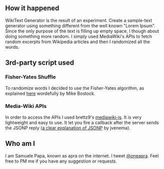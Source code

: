 ## How it happened

WikiText Generator is the result of an experiment. Create a sample-text generator using something different from the well known "Lorem Ipsum". Since the only purpose of the text is filling up empty space, I though about doing something more random. I simply used MediaWiki's APIs to fetch random excerpts from Wikipedia articles and then I randomized all the words.

## 3rd-party script used

### Fisher-Yates Shuffle

To randomize words I decided to use the Fisher-Yates algorithm, as explained [here](http://bost.ocks.org/mike/shuffle/ "Yates-Fisher Shuffle") wordefully by Mike Bostock.

### Media-Wiki APIs

In order to access the APIs I used brettz9's [mediawiki-js](https://github.com/brettz9/mediawiki-js). It is very lightweight and easy to use. It let you fire a callback after the server sends the JSONP reply ([a clear explanation of JSONP](http://stackoverflow.com/questions/2067472/what-is-jsonp-all-about) by jvenema).

## Who am I

I am Samuele Papa, known as apra on the internet. I tweet [@oneapra](https://twitter.com/oneapra "@oneapra"). Feel free to PM me if you have any suggestion or requests.